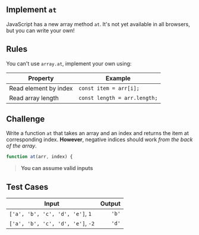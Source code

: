 Implement `at`
---

JavaScript has a new array method `at`. It's not yet available in all browsers, but you can write your own!

## Rules

You can't use `array.at`, implement your own using:

Property | Example
---|---
Read element by index | `const item = arr[i];`
Read array length | `const length = arr.length;`

## Challenge

Write a function `at` that takes an array and an index and returns the item at corresponding index. **However**, negative indices should work _from the back of the array_.

```js
function at(arr, index) {
```

> **You can assume valid inputs**

## Test Cases

Input | Output 
---|---:
`['a', 'b', 'c', 'd', 'e']`, `1` | `'b'` 
`['a', 'b', 'c', 'd', 'e']`, `-2` | `'d'` 